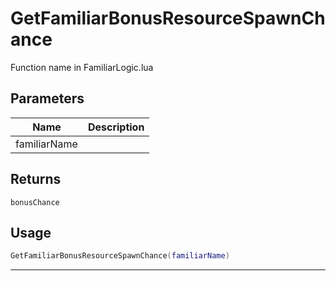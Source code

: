 # GetFamiliarBonusResourceSpawnChance

Function name in FamiliarLogic.lua

## Parameters

| Name         | Description |
| ------------ | ----------- |
| familiarName |             |

## Returns

`bonusChance`

## Usage

```lua
GetFamiliarBonusResourceSpawnChance(familiarName)
```

---
